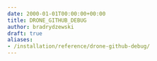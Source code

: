 ```yaml
---
date: 2000-01-01T00:00:00+00:00
title: DRONE_GITHUB_DEBUG
author: bradrydzewski
draft: true
aliases:
- /installation/reference/drone-github-debug/
---
```


